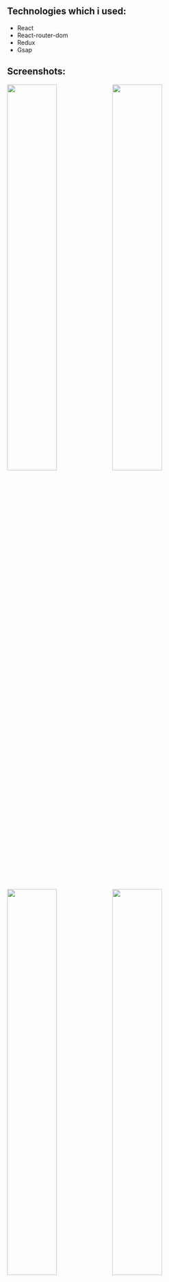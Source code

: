 ## Technologies which i used:
- React
- React-router-dom
- Redux
- Gsap

## Screenshots:

<img src="https://res.cloudinary.com/dpbxiirtq/image/upload/v1605463761/WorkoutsNotebook/account_full_bkyqkh.png" width="48%"></img> <img src="https://res.cloudinary.com/dpbxiirtq/image/upload/v1605464023/WorkoutsNotebook/workout_page_full_ntcs1w.png" width="48%"></img> <img src="https://res.cloudinary.com/dpbxiirtq/image/upload/v1605464103/WorkoutsNotebook/calenadr_full_rjqvd4.png" width="48%"></img> 
<img src="https://res.cloudinary.com/dpbxiirtq/image/upload/v1605466078/WorkoutsNotebook/login_prbjhm.png" width="48%"></img> 

<img src="https://res.cloudinary.com/dpbxiirtq/image/upload/v1605464976/WorkoutsNotebook/acccount_mobile_lkytlg.png" width="25%"></img>
<img src="https://res.cloudinary.com/dpbxiirtq/image/upload/v1605465049/WorkoutsNotebook/workout_page_mobile_vuouu9.png" width="25%"></img>
<img src="https://res.cloudinary.com/dpbxiirtq/image/upload/v1605465184/WorkoutsNotebook/calenadr_mobile_xfxwxp.png" width="25%></img> 
<img src="https://res.cloudinary.com/dpbxiirtq/image/upload/v1605466180/WorkoutsNotebook/login_mobile_kfupeb.png" width="25%></img> 


